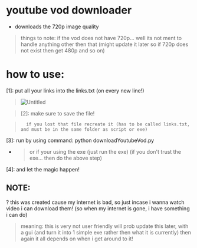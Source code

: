 # youtube vod downloader
* downloads the 720p image quality
> things to note: if the vod does not have 720p... well its not ment to handle anything other then that 
> (might update it later so if 720p does not exist then get 480p and so on)

# how to use:
[1]: put all your links into the links.txt (on every new line!)
>![Untitled](https://user-images.githubusercontent.com/49534968/220997075-8e2a2785-6fd6-4bfe-b12e-ab60fc3ad9b4.png)


> [2]: make sure to save the file!

>		if you lost that file recreate it (has to be called links.txt, and must be in the same folder as script or exe)

[3]: run by using command: python downloadYoutubeVod.py 
* > or if your using the exe (just run the exe) (if you don't trust the exe... then do the above step)

[4]: and let the magic happen!


## NOTE:
? this was created cause my internet is bad, so just incase i wanna watch video i can download them! (so when my internet is gone, i have something i can do)
> meaning: this is very not user friendly will prob update this later, with a gui (and turn it into 1 simple exe rather then what it is currently)
>          then again it all depends on when i get around to it!
